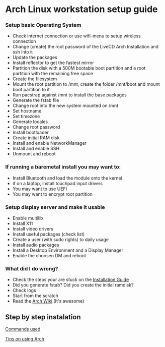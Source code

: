 # Arch Linux workstation setup guide

### Setup basic Operating System
- Check internet connection or use wifi-menu to setup wireless connection
- Change (create) the root password of the LiveCD Arch Installation and ssh into it
- Update the packages
- Install reflector to get the fastest mirror
- Partition the disk with a 500M bootable boot partition and a root partition with the remaining free space
- Create the filesystem
- Mount the root partition to /mnt, create the folder /mnt/boot and mount boot partition to it
- Run pacstrap against /mnt to install the base packages
- Generate the fstab file
- Change root into the new system mounted on /mnt
- Set hostname
- Set timezone
- Generate locales
- Change root password
- Install bootloader
- Create initial RAM disk
- Install and enable NetworkManager
- Install and enable SSH
- Unmount and reboot

### If running a baremetal install you may want to:
- Install Bluetooth and load the module onto the kernel
- if on a laptop, install touchpad input drivers
- You may want to use UEFI
- You may want to encrypt root partition

### Setup display server and make it usable
- Enable multilib
- Install X11
- Install video drivers
- Install useful packages (check list)
- Create a user (with sudo rights) to daily usage
- Install audio packages
- Install a Desktop Environment and a Display Manager
- Enable the choosen DM and reboot

### What did I do wrong?
- Check the steps your are stuck on the [Installation Guide](https://wiki.archlinux.org/index.php/Installation_guide) 
- Did you generate fstab? Did you create the initial ramdisk?
- Check logs
- Start from the scratch
- Read the [Arch Wiki](https://wiki.archlinux.org) (It's awesome)

## Step by step instalation 

[Commands used](../INSTALATION.md) 

[Tips on using Arch](../TIPS.md)



